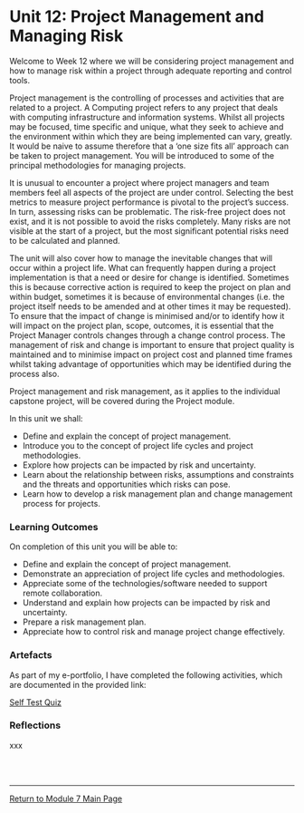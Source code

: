 # Unit 12: Project Management and Managing Risk

Welcome to Week 12 where we will be considering project management and how to manage risk within a project through adequate reporting and control tools.

Project management is the controlling of processes and activities that are related to a project. A Computing project refers to any project that deals with computing infrastructure and information systems. Whilst all projects may be focused, time specific and unique, what they seek to achieve and the environment within which they are being implemented can vary, greatly. It would be naive to assume therefore that a ‘one size fits all’ approach can be taken to project management. You will be introduced to some of the principal methodologies for managing projects.

It is unusual to encounter a project where project managers and team members feel all aspects of the project are under control. Selecting the best metrics to measure project performance is pivotal to the project’s success. In turn, assessing risks can be problematic. The risk-free project does not exist, and it is not possible to avoid the risks completely. Many risks are not visible at the start of a project, but the most significant potential risks need to be calculated and planned.

The unit will also cover how to manage the inevitable changes that will occur within a project life. What can frequently happen during a project implementation is that a need or desire for change is identified. Sometimes this is because corrective action is required to keep the project on plan and within budget, sometimes it is because of environmental changes (i.e. the project itself needs to be amended and at other times it may be requested). To ensure that the impact of change is minimised and/or to identify how it will impact on the project plan, scope, outcomes, it is essential that the Project Manager controls changes through a change control process. The management of risk and change is important to ensure that project quality is maintained and to minimise impact on project cost and planned time frames whilst taking advantage of opportunities which may be identified during the process also.

Project management and risk management, as it applies to the individual capstone project, will be covered during the Project module.

In this unit we shall:
 - Define and explain the concept of project management.
 - Introduce you to the concept of project life cycles and project methodologies.
 - Explore how projects can be impacted by risk and uncertainty.
 - Learn about the relationship between risks, assumptions and constraints and the threats and opportunities which risks can pose.
 - Learn how to develop a risk management plan and change management process for projects.

### Learning Outcomes
On completion of this unit you will be able to:
 - Define and explain the concept of project management.
 - Demonstrate an appreciation of project life cycles and methodologies.
 - Appreciate some of the technologies/software needed to support remote collaboration.
 - Understand and explain how projects can be impacted by risk and uncertainty.
 - Prepare a risk management plan.
 - Appreciate how to control risk and manage project change effectively.

### Artefacts 
As part of my e-portfolio, I have completed the following activities, which are documented in the provided link:

[Self Test Quiz](RMPP_Unit12_Quiz.pdf)


### Reflections
xxx

<br><br>

--- 

[Return to Module 7 Main Page](RMPP_main.md)
